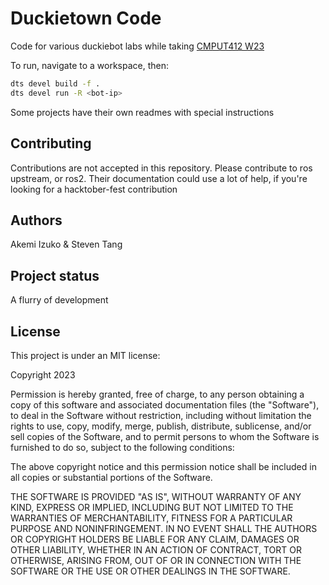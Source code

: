 # Duckietown Code

Code for various duckiebot labs while taking [CMPUT412
W23](https://noway.moe/duckietown)

To run, navigate to a workspace, then:

```bash
dts devel build -f .
dts devel run -R <bot-ip>
```

Some projects have their own readmes with special instructions

## Contributing

Contributions are not accepted in this repository. Please contribute to ros
upstream, or ros2. Their documentation could use a lot of help, if you're
looking for a hacktober-fest contribution

## Authors

Akemi Izuko & Steven Tang

## Project status

A flurry of development

## License

This project is under an MIT license:

Copyright 2023

Permission is hereby granted, free of charge, to any person obtaining a copy of
this software and associated documentation files (the "Software"), to deal in
the Software without restriction, including without limitation the rights to
use, copy, modify, merge, publish, distribute, sublicense, and/or sell copies of
the Software, and to permit persons to whom the Software is furnished to do so,
subject to the following conditions:

The above copyright notice and this permission notice shall be included in all
copies or substantial portions of the Software.

THE SOFTWARE IS PROVIDED "AS IS", WITHOUT WARRANTY OF ANY KIND, EXPRESS OR
IMPLIED, INCLUDING BUT NOT LIMITED TO THE WARRANTIES OF MERCHANTABILITY, FITNESS
FOR A PARTICULAR PURPOSE AND NONINFRINGEMENT. IN NO EVENT SHALL THE AUTHORS OR
COPYRIGHT HOLDERS BE LIABLE FOR ANY CLAIM, DAMAGES OR OTHER LIABILITY, WHETHER
IN AN ACTION OF CONTRACT, TORT OR OTHERWISE, ARISING FROM, OUT OF OR IN
CONNECTION WITH THE SOFTWARE OR THE USE OR OTHER DEALINGS IN THE SOFTWARE.
